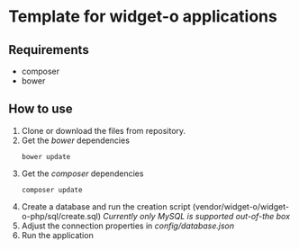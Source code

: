 # Template for widget-o applications

## Requirements
* composer
* bower

## How to use
1. Clone or download the files from repository.
1. Get the *bower* dependencies 
   ```
   bower update
   ```
1. Get the *composer* dependencies
   ```
   composer update
   ```
1. Create a database and run the creation script (vendor/widget-o/widget-o-php/sql/create.sql)
   *Currently only MySQL is supported out-of-the box*
1. Adjust the connection properties in *config/database.json*
1. Run the application